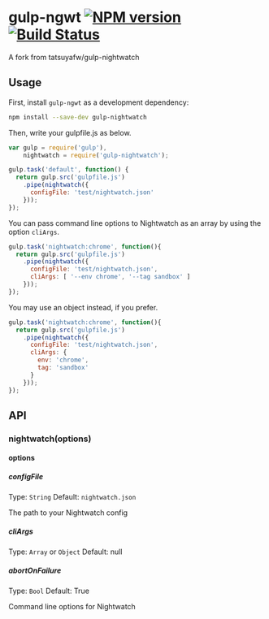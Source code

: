 # gulp-ngwt [![NPM version][npm-image]][npm-url] [![Build Status][travis-image]][travis-url]

A fork from tatsuyafw/gulp-nightwatch

## Usage

First, install `gulp-ngwt` as a development dependency:

```sh
npm install --save-dev gulp-nightwatch
```

Then, write your gulpfile.js as below.

```javascript
var gulp = require('gulp'),
    nightwatch = require('gulp-nightwatch');

gulp.task('default', function() {
  return gulp.src('gulpfile.js')
    .pipe(nightwatch({
      configFile: 'test/nightwatch.json'
    }));
});
```

You can pass command line options to Nightwatch as an array by using the option `cliArgs`.

```javascript
gulp.task('nightwatch:chrome', function(){
  return gulp.src('gulpfile.js')
    .pipe(nightwatch({
      configFile: 'test/nightwatch.json',
      cliArgs: [ '--env chrome', '--tag sandbox' ]
    }));
});
```

You may use an object instead, if you prefer.

```javascript
gulp.task('nightwatch:chrome', function(){
  return gulp.src('gulpfile.js')
    .pipe(nightwatch({
      configFile: 'test/nightwatch.json',
      cliArgs: {
        env: 'chrome',
        tag: 'sandbox'
      }
    }));
});
```

## API

### nightwatch(options)

#### options

##### configFile

Type: `String`
Default: `nightwatch.json`

The path to your Nightwatch config

##### cliArgs

Type: `Array` or `Object`
Default: null

##### abortOnFailure

Type: `Bool`
Default: True

Command line options for Nightwatch


[npm-image]: https://img.shields.io/npm/v/gulp-ngwt.svg
[npm-url]: https://www.npmjs.com/package/gulp-ngwt
[travis-image]: https://img.shields.io/travis/dgateles/gulp-ngwt.svg
[travis-url]: https://travis-ci.org/dgateles/gulp-ngwt
